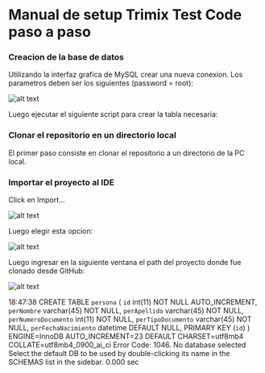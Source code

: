 # Manual de setup Trimix Test Code paso a paso

### Creacion de la base de datos

Utilizando la interfaz grafica de MySQL crear una nueva conexion. Los parametros deben ser los siguientes (password = root):

![alt text](https://github.com/mikedr/trimix/blob/master/manual/DB001.png)

Luego ejecutar el siguiente script para crear la tabla necesaria: 


### Clonar el repositorio en un directorio local

El primer paso consiste en clonar el repositorio a un directorio de la PC local.

### Importar el proyecto al IDE

Click en Import...

![alt text](https://github.com/mikedr/trimix/blob/master/manual/001.png)

Luego elegir esta opcion:

![alt text](https://github.com/mikedr/trimix/blob/master/manual/002.png)

Luego ingresar en la siguiente ventana el path del proyecto donde fue clonado desde GitHub:

![alt text](https://github.com/mikedr/trimix/blob/master/manual/003.png)


18:47:38	CREATE TABLE `persona` (   `id` int(11) NOT NULL AUTO_INCREMENT,   `perNombre` varchar(45) NOT NULL,   `perApellido` varchar(45) NOT NULL,   `perNumeroDocumento` int(11) NOT NULL,   `perTipoDocumento` varchar(45) NOT NULL,   `perFechaNacimiento` datetime DEFAULT NULL,   PRIMARY KEY (`id`) ) ENGINE=InnoDB AUTO_INCREMENT=23 DEFAULT CHARSET=utf8mb4 COLLATE=utf8mb4_0900_ai_ci	Error Code: 1046. No database selected Select the default DB to be used by double-clicking its name in the SCHEMAS list in the sidebar.	0.000 sec


